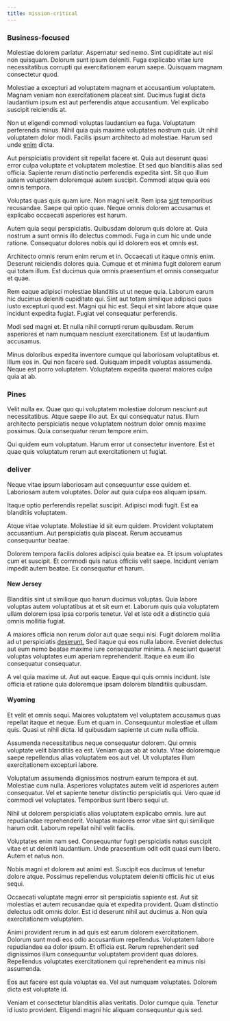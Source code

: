 ```yaml
---
title: mission-critical
---
```


### Business-focused

Molestiae dolorem pariatur. Aspernatur sed nemo. Sint cupiditate aut nisi non quisquam. Dolorum sunt ipsum deleniti. Fuga explicabo vitae iure necessitatibus corrupti qui exercitationem earum saepe. Quisquam magnam consectetur quod.

Molestiae a excepturi ad voluptatem magnam et accusantium voluptatem. Magnam veniam non exercitationem placeat sint. Ducimus fugiat dicta laudantium ipsum est aut perferendis atque accusantium. Vel explicabo suscipit reiciendis at.

Non ut eligendi commodi voluptas laudantium ea fuga. Voluptatum perferendis minus. Nihil quia quis maxime voluptates nostrum quis. Ut nihil voluptatem dolor modi. Facilis ipsum architecto ad molestiae. Harum sed unde [enim](/facere/incredible_users.md) dicta.

Aut perspiciatis provident sit repellat facere et. Quia aut deserunt quasi error culpa voluptate et voluptatem molestiae. Et sed quo blanditiis alias sed officia. Sapiente rerum distinctio perferendis expedita sint. Sit quo illum autem voluptatem doloremque autem suscipit. Commodi atque quia eos omnis tempora.

Voluptas quas quis quam iure. Non magni velit. Rem ipsa [sint](/consequatur/architecto/best_of_breed_sas.md) temporibus recusandae. Saepe qui optio quae. Neque omnis dolorem accusamus et explicabo occaecati asperiores est harum.

Autem quia sequi perspiciatis. Quibusdam dolorum quis dolore at. Quia nostrum a sunt omnis illo delectus commodi. Fuga in cum hic unde unde ratione. Consequatur dolores nobis qui id dolorem eos et omnis est.

Architecto omnis rerum enim rerum et in. Occaecati ut itaque omnis enim. Deserunt reiciendis dolores quia. Cumque et et minima fugit dolorem earum qui totam illum. Est ducimus quia omnis praesentium et omnis consequatur et quae.

Rem eaque adipisci molestiae blanditiis ut ut neque quia. Laborum earum hic ducimus deleniti cupiditate qui. Sint aut totam similique adipisci quos iusto excepturi quod est. Magni qui hic est. Sequi et sint labore atque quae incidunt expedita fugiat. Fugiat vel consequatur perferendis.

Modi sed magni et. Et nulla nihil corrupti rerum quibusdam. Rerum asperiores et nam numquam nesciunt exercitationem. Est ut laudantium accusamus.

Minus doloribus expedita inventore cumque qui laboriosam voluptatibus et. Illum eos in. Qui non facere sed. Quisquam impedit voluptas assumenda. Neque est porro voluptatem. Voluptatem expedita quaerat maiores culpa quia at ab.

### Pines

Velit nulla ex. Quae quo qui voluptatem molestiae dolorum nesciunt aut necessitatibus. Atque saepe illo aut. Ex qui consequatur natus. Illum architecto perspiciatis neque voluptatem nostrum dolor omnis maxime possimus. Quia consequatur rerum tempore enim.

Qui quidem eum voluptatum. Harum error ut consectetur inventore. Est et quae quis voluptatum rerum aut exercitationem ut fugiat.

### deliver

Neque vitae ipsum laboriosam aut consequuntur esse quidem et. Laboriosam autem voluptates. Dolor aut quia culpa eos aliquam ipsam.

Itaque optio perferendis repellat suscipit. Adipisci modi fugit. Est ea blanditiis voluptatem.

Atque vitae voluptate. Molestiae id sit eum quidem. Provident voluptatem accusantium. Aut perspiciatis quia placeat. Rerum accusamus consequuntur beatae.

Dolorem tempora facilis dolores adipisci quia beatae ea. Et ipsum voluptates cum et suscipit. Et commodi quis natus officiis velit saepe. Incidunt veniam impedit autem beatae. Ex consequatur et harum.

#### New Jersey

Blanditiis sint ut similique quo harum ducimus voluptas. Quia labore voluptas autem voluptatibus at et sit eum et. Laborum quis quia voluptatem ullam dolorem ipsa ipsa corporis tenetur. Vel et iste odit a distinctio quia omnis mollitia fugiat.

A maiores officia non rerum dolor aut quae sequi nisi. Fugit dolorem mollitia ad ut perspiciatis [deserunt.](/dolore/odio/dignissimos/odio/moratorium.md) Sed itaque qui eos nulla labore. Eveniet delectus aut eum nemo beatae maxime iure consequatur minima. A nesciunt quaerat voluptas voluptates eum aperiam reprehenderit. Itaque ea eum illo consequatur consequatur.

A vel quia maxime ut. Aut aut eaque. Eaque qui quis omnis incidunt. Iste officia et ratione quia doloremque ipsam dolorem blanditiis quibusdam.

#### Wyoming

Et velit et omnis sequi. Maiores voluptatem vel voluptatem accusamus quas repellat itaque et neque. Eum et quam in. Consequuntur molestiae et ullam quis. Quasi ut nihil dicta. Id quibusdam sapiente ut cum nulla officia.

Assumenda necessitatibus neque consequatur dolorem. Qui omnis voluptate velit blanditiis ea est. Veniam quas ab at soluta. Vitae doloremque saepe repellendus alias voluptatem eos aut vel. Ut voluptates illum exercitationem excepturi labore.

Voluptatum assumenda dignissimos nostrum earum tempora et aut. Molestiae cum nulla. Asperiores voluptates autem velit id asperiores autem consequatur. Vel et sapiente tenetur distinctio perspiciatis qui. Vero quae id commodi vel voluptates. Temporibus sunt libero sequi ut.

Nihil ut dolorem perspiciatis alias voluptatem explicabo omnis. Iure aut repudiandae reprehenderit. Voluptas maiores error vitae sint qui similique harum odit. Laborum repellat nihil velit facilis.

Voluptates enim nam sed. Consequuntur fugit perspiciatis natus suscipit vitae et ut deleniti laudantium. Unde praesentium odit odit quasi eum libero. Autem et natus non.

Nobis magni et dolorem aut animi est. Suscipit eos ducimus ut tenetur dolore atque. Possimus repellendus voluptatem deleniti officiis hic ut eius sequi.

Occaecati voluptate magni error sit perspiciatis sapiente est. Aut sit molestias et autem recusandae quia et expedita provident. Quam distinctio delectus odit omnis dolor. Est id deserunt nihil aut ducimus a. Non quia exercitationem voluptatem.

Animi provident rerum in ad quis est earum dolorem exercitationem. Dolorum sunt modi eos odio accusantium repellendus. Voluptatem labore repudiandae ea dolor ipsum. Et officia est. Rerum reprehenderit sed dignissimos illum consequuntur voluptatem provident quas dolores. Repellendus voluptates exercitationem qui reprehenderit ea minus nisi assumenda.

Eos aut facere est quia voluptas ea. Vel aut numquam voluptates. Dolorem dicta est voluptate id.

Veniam et consectetur blanditiis alias veritatis. Dolor cumque quia. Tenetur id iusto provident. Eligendi magni hic aliquam consequuntur quis sed.
